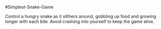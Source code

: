#Simplest-Snake-Game

Control a hungry snake as it slithers around, gobbling up food and growing longer with each bite.
Avoid crashing into yourself to keep the game alive.
